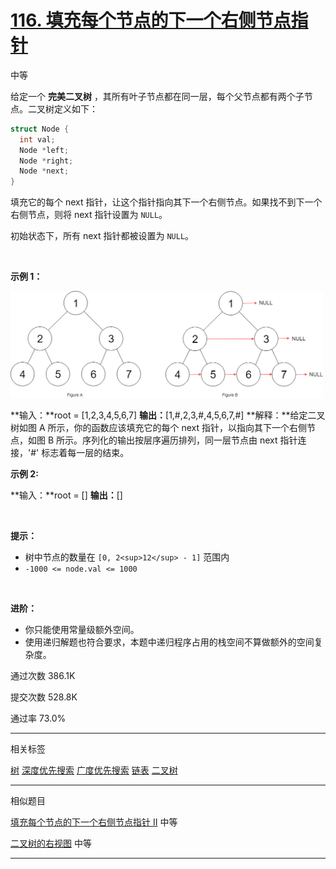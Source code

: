# [116\. 填充每个节点的下一个右侧节点指针](https://leetcode.cn/problems/populating-next-right-pointers-in-each-node/)

中等

给定一个 **完美二叉树** ，其所有叶子节点都在同一层，每个父节点都有两个子节点。二叉树定义如下：

```cpp
struct Node {
  int val;
  Node *left;
  Node *right;
  Node *next;
}
```


填充它的每个 next 指针，让这个指针指向其下一个右侧节点。如果找不到下一个右侧节点，则将 next 指针设置为 `NULL`。

初始状态下，所有 next 指针都被设置为 `NULL`。

&nbsp;

**示例 1：**

<img width="500" height="171" src="116_1.png"/>

**输入：**root = \[1,2,3,4,5,6,7\]
**输出：**\[1,#,2,3,#,4,5,6,7,#\]
**解释：**给定二叉树如图 A 所示，你的函数应该填充它的每个 next 指针，以指向其下一个右侧节点，如图 B 所示。序列化的输出按层序遍历排列，同一层节点由 next 指针连接，'#' 标志着每一层的结束。

**示例 2:**

**输入：**root = \[\]
**输出：**\[\]

&nbsp;

**提示：**

- 树中节点的数量在 `[0, 2<sup>12</sup> - 1]` 范围内
- `-1000 <= node.val <= 1000`

&nbsp;

**进阶：**

- 你只能使用常量级额外空间。
- 使用递归解题也符合要求，本题中递归程序占用的栈空间不算做额外的空间复杂度。

通过次数 386.1K

提交次数 528.8K

通过率 73.0%

* * *

相关标签

[树](https://leetcode.cn/tag/tree/)
[深度优先搜索](https://leetcode.cn/tag/depth-first-search/)
[广度优先搜索](https://leetcode.cn/tag/breadth-first-search/)
[链表](https://leetcode.cn/tag/linked-list/)
[二叉树](https://leetcode.cn/tag/binary-tree/)

* * *

相似题目

[填充每个节点的下一个右侧节点指针 II](https://leetcode.cn/problems/populating-next-right-pointers-in-each-node-ii/) 中等

[二叉树的右视图](https://leetcode.cn/problems/binary-tree-right-side-view/) 中等

* * *